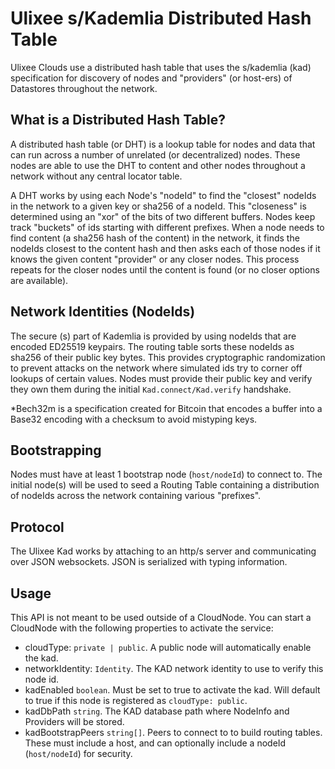 # Ulixee s/Kademlia Distributed Hash Table

Ulixee Clouds use a distributed hash table that uses the s/kademlia (kad) specification for discovery of nodes and "providers" (or host-ers) of Datastores throughout the network.

## What is a Distributed Hash Table?

A distributed hash table (or DHT) is a lookup table for nodes and data that can run across a number of unrelated (or decentralized) nodes. These nodes are able to use the DHT to content and other nodes throughout a network without any central locator table.

A DHT works by using each Node's "nodeId" to find the "closest" nodeIds in the network to a given key or sha256 of a nodeId. This "closeness" is determined using an "xor" of the bits of two different buffers. Nodes keep track "buckets" of ids starting with different prefixes. When a node needs to find content (a sha256 hash of the content) in the network, it finds the nodeIds closest to the content hash and then asks each of those nodes if it knows the given content "provider" or any closer nodes. This process repeats for the closer nodes until the content is found (or no closer options are available).

## Network Identities (NodeIds)

The secure (s) part of Kademlia is provided by using nodeIds that are encoded ED25519 keypairs. The routing table sorts these nodeIds as sha256 of their public key bytes. This provides cryptographic randomization to prevent attacks on the network where simulated ids try to corner off lookups of certain values. Nodes must provide their public key and verify they own them during the initial `Kad.connect/Kad.verify` handshake.

\*Bech32m is a specification created for Bitcoin that encodes a buffer into a Base32 encoding with a checksum to avoid mistyping keys.

## Bootstrapping

Nodes must have at least 1 bootstrap node (`host/nodeId`) to connect to. The initial node(s) will be used to seed a Routing Table containing a distribution of nodeIds across the network containing various "prefixes".

## Protocol

The Ulixee Kad works by attaching to an http/s server and communicating over JSON websockets. JSON is serialized with typing information.

## Usage

This API is not meant to be used outside of a CloudNode. You can start a CloudNode with the following properties to activate the service:

- cloudType: `private | public`. A public node will automatically enable the kad.
- networkIdentity: `Identity`. The KAD network identity to use to verify this node id.
- kadEnabled `boolean`. Must be set to true to activate the kad. Will default to true if this node is registered as `cloudType: public`.
- kadDbPath `string`. The KAD database path where NodeInfo and Providers will be stored.
- kadBootstrapPeers `string[]`. Peers to connect to to build routing tables. These must include a host, and can optionally include a nodeId (`host/nodeId`) for security.
